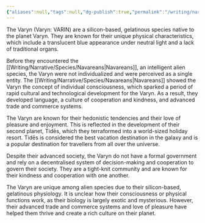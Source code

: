 ```yaml
---
{"aliases":null,"tags":null,"dg-publish":true,"permalink":"/writing/narrative/species/varyn/","dgPassFrontmatter":true}
---
```


The Varyn (Varyn: VARIN) are a silicon-based, gelatinous species native to the planet Varyn. They are known for their unique physical characteristics, which include a translucent blue appearance under neutral light and a lack of traditional organs.

Before they encountered the [[Writing/Narrative/Species/Navareans\|Navareans]], an intelligent alien species, the Varyn were not individualized and were perceived as a single entity. The [[Writing/Narrative/Species/Navareans\|Navareans]] showed the Varyn the concept of individual consciousness, which sparked a period of rapid cultural and technological development for the Varyn. As a result, they developed language, a culture of cooperation and kindness, and advanced trade and commerce systems.

The Varyn are known for their hedonistic tendencies and their love of pleasure and enjoyment. This is reflected in the development of their second planet, Tidēs, which they terraformed into a world-sized holiday resort. Tidēs is considered the best vacation destination in the galaxy and is a popular destination for travellers from all over the universe.

Despite their advanced society, the Varyn do not have a formal government and rely on a decentralised system of decision-making and cooperation to govern their society. They are a tight-knit community and are known for their kindness and cooperation with one another.

The Varyn are unique among alien species due to their silicon-based, gelatinous physiology. It is unclear how their consciousness or physical functions work, as their biology is largely exotic and mysterious. However, their advanced trade and commerce systems and love of pleasure have helped them thrive and create a rich culture on their planet.